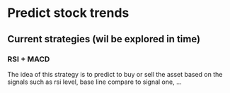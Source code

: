 # Predict stock trends

## Current strategies (wil be explored in time)

### RSI + MACD

The idea of this strategy is to predict to buy or sell the asset based on the signals such as rsi level, base line compare to signal one, ...

